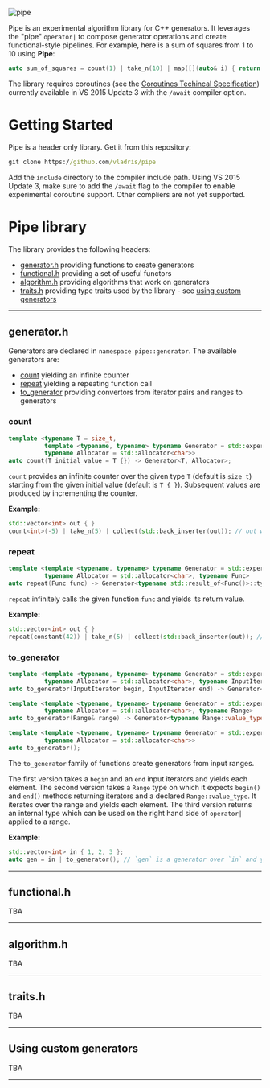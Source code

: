 ![pipe](https://raw.githubusercontent.com/vladris/pipe/master/pipe.jpg)

Pipe is an experimental algorithm library for C++ generators. It leverages the "pipe" `operator|` to compose generator operations and create functional-style pipelines. For example, here is a sum of squares from 1 to 10 using **Pipe**:

```c++
auto sum_of_squares = count(1) | take_n(10) | map([](auto& i) { return i * i; }) | fold(std::plus<> { });
```

The library requires coroutines (see the [Coroutines Techincal Specification](http://www.open-std.org/jtc1/sc22/wg21/docs/papers/2016/p0057r4.pdf)) currently available in VS 2015 Update 3 with the `/await` compiler option.

# Getting Started

Pipe is a header only library. Get it from this repository:

```cmd
git clone https://github.com/vladris/pipe
```

Add the `include` directory to the compiler include path. Using VS 2015 Update 3, make sure to add the `/await` flag to the compiler to enable experimental coroutine support. Other compliers are not yet supported.

# Pipe library

The library provides the following headers:

* [generator.h](#generator) providing functions to create generators
* [functional.h](#functional) providing a set of useful functors
* [algorithm.h](#algorithm) providing algorithms that work on generators
* [traits.h](#traits) providing type traits used by the library - see [using custom generators](#customgenerators)

---

## <a name="generator">generator.h</a>

Generators are declared in `namespace pipe::generator`. The available generators are:

* [count](#generatorcount) yielding an infinite counter
* [repeat](#generatorrepeat) yielding a repeating function call
* [to_generator](#generatortogenerator) providing convertors from iterator pairs and ranges to generators

### <a name="generatorcount">count</a>

```c++
template <typename T = size_t, 
          template <typename, typename> typename Generator = std::experimental::generator, 
          typename Allocator = std::allocator<char>>
auto count(T initial_value = T {}) -> Generator<T, Allocator>;
```

`count` provides an infinite counter over the given type `T` (default is `size_t`) starting from the given initial value (default is `T { }`). Subsequent values are produced by incrementing the counter. 

**Example:**

```c++
std::vector<int> out { }
count<int>(-5) | take_n(5) | collect(std::back_inserter(out)); // out will contain { -5, -4, -3, -2, -1 }
```

### <a name="generatorrepeat">repeat</a>

```c++
template <template <typename, typename> typename Generator = std::experimental::generator,
          typename Allocator = std::allocator<char>, typename Func>
auto repeat(Func func) -> Generator<typename std::result_of<Func()>::type, Allocator>;
```

`repeat` infinitely calls the given function `func` and yields its return value.

**Example:**

```c++
std::vector<int> out { }
repeat(constant(42)) | take_n(5) | collect(std::back_inserter(out)); // out will contain { 42, 42, 42, 42, 42 }
```

### <a name="generatortogenerator">to_generator</a>

```c++
template <template <typename, typename> typename Generator = std::experimental::generator, 
          typename Allocator = std::allocator<char>, typename InputIterator>
auto to_generator(InputIterator begin, InputIterator end) -> Generator<typename std::iterator_traits<InputIterator>::value_type, Allocator>;

template <template <typename, typename> typename Generator = std::experimental::generator,
          typename Allocator = std::allocator<char>, typename Range>
auto to_generator(Range& range) -> Generator<typename Range::value_type, Allocator>;

template <template <typename, typename> typename Generator = std::experimental::generator,
          typename Allocator = std::allocator<char>>
auto to_generator();
```

The `to_generator` family of functions create generators from input ranges. 

The first version takes a `begin` and an `end` input iterators and yields each element.
The second version takes a `Range` type on which it expects `begin()` and `end()` methods returning iterators and a declared `Range::value_type`. It iterates over the range and yields each element.
The third version returns an internal type which can be used on the right hand side of `operator|` applied to a range.

**Example:**

```c++
std::vector<int> in { 1, 2, 3 };
auto gen = in | to_generator(); // `gen` is a generator over `in` and yields its values
```
---

## <a name="functional">functional.h</a>

TBA

---

## <a name="algorithm">algorithm.h</a>

TBA

---

## <a name="traits">traits.h</a>

TBA

---

## <a name="customgenerators">Using custom generators</a>

TBA

---

